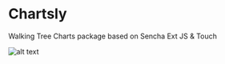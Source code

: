 Chartsly
========

Walking Tree Charts package based on Sencha Ext JS &amp; Touch

![alt text](https://github.com/walkingtree/chartsly/blob/chartsly-1.0/chartsly_screen.png "Chartsly Kitchen Sinck")
